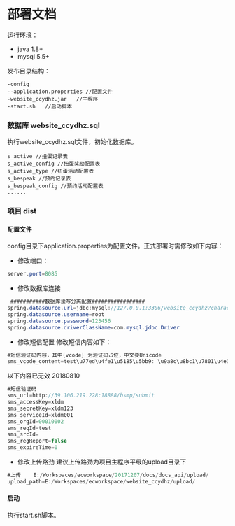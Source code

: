 部署文档
============
运行环境：
* java 1.8+
* mysql 5.5+

发布目录结构：
```
-config
--application.properties //配置文件
-website_ccydhz.jar   //主程序
-start.sh	//启动脚本
````


### 数据库  website_ccydhz.sql
执行website_ccydhz.sql文件，初始化数据库。
````
s_active //扭蛋记录表
s_active_config //扭蛋奖励配置表
s_active_type //扭蛋活动配置表
s_bespeak //预约记录表
s_bespeak_config //预约活动配置表
......

````

### 项目  dist

#### 配置文件
config目录下application.properties为配置文件。正式部署时需修改如下内容：
* 修改端口：
````java
server.port=8085
````
* 修改数据库连接
````java
 ###########数据库读写分离配置################# 
spring.datasource.url=jdbc:mysql://127.0.0.1:3306/website_ccydhz?characterEncoding=utf8
spring.datasource.username=root
spring.datasource.password=123456
spring.datasource.driverClassName=com.mysql.jdbc.Driver
````
* 修改短信配置
修改短信内容如下：
````java
#短信验证码内容，其中{vcode} 为验证码占位，中文要Unicode  
sms_vcode_content=test\u77ed\u4fe1\u5185\u5bb9: \u9a8c\u8bc1\u7801\u4e3a{vcode}
````
以下内容已无效 20180810
````java
#短信验证码
sms_url=http://39.106.219.228:18888/bsmp/submit
sms_accessKey=xldm
sms_secretKey=xldm123
sms_serviceId=xldm001
sms_orgId=00010002
sms_reqId=test
sms_srcId=
sms_regReport=false
sms_expireTime=0
````

* 修改上传路劲
建议上传路劲为项目主程序平级的upload目录下
````java
#上传    E:/Workspaces/ecworkspace/20171207/docs/docs_api/upload/
upload_path=E:/Workspaces/ecworkspace/website_ccydhz/upload/
````

#### 启动
执行start.sh脚本。
